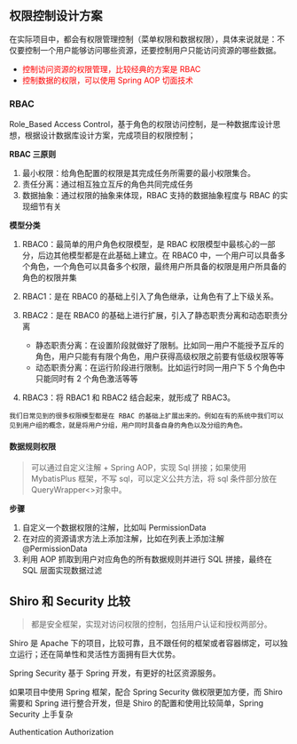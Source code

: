 ## 权限控制设计方案

在实际项目中，都会有权限管理控制（菜单权限和数据权限），具体来说就是：不仅要控制一个用户能够访问哪些资源，还要控制用户只能访问资源的哪些数据。

- <font color="red">控制访问资源的权限管理，比较经典的方案是 RBAC</font>
- <font color="red">控制数据的权限，可以使用 Spring AOP 切面技术</font>

### RBAC

Role_Based Access Control，基于角色的权限访问控制，是一种数据库设计思想，根据设计数据库设计方案，完成项目的权限控制；

**RBAC 三原则**

1. 最小权限：给角色配置的权限是其完成任务所需要的最小权限集合。
2. 责任分离：通过相互独立互斥的角色共同完成任务
3. 数据抽象：通过权限的抽象来体现，RBAC 支持的数据抽象程度与 RBAC 的实现细节有关

**模型分类**

1. RBAC0：最简单的用户角色权限模型，是 RBAC 权限模型中最核心的一部分，后边其他模型都是在此基础上建立。在 RBAC0 中，一个用户可以具备多个角色，一个角色可以具备多个权限，最终用户所具备的权限是用户所具备的角色的权限并集
2. RBAC1：是在 RBAC0 的基础上引入了角色继承，让角色有了上下级关系。
3. RBAC2：是在 RBAC0 的基础上进行扩展，引入了静态职责分离和动态职责分离

   - 静态职责分离：在设置阶段就做好了限制。比如同一用户不能授予互斥的角色，用户只能有有限个角色，用户获得高级权限之前要有低级权限等等
   - 动态职责分离：在运行阶段进行限制。比如运行时同一用户下 5 个角色中只能同时有 2 个角色激活等等

4. RBAC3：将 RBAC1 和 RBAC2 结合起来，就形成了 RBAC3。

`我们日常见到的很多权限模型都是在 RBAC 的基础上扩展出来的。例如在有的系统中我们可以见到用户组的概念，就是将用户分组，用户同时具备自身的角色以及分组的角色。`

#### 数据规则权限

> 可以通过自定义注解 + Spring AOP，实现 Sql 拼接；如果使用 MybatisPlus 框架，不写 sql，可以定义公共方法，将 sql 条件部分放在 QueryWrapper<>对象中。

**步骤**

1. 自定义一个数据权限的注解，比如叫 PermissionData
2. 在对应的资源请求方法上添加注解，比如在列表上添加注解 @PermissionData
3. 利用 AOP 抓取到用户对应角色的所有数据规则并进行 SQL 拼接，最终在 SQL 层面实现数据过滤

## Shiro 和 Security 比较

> 都是安全框架，实现对访问权限的控制，包括用户认证和授权两部分。

Shiro 是 Apache 下的项目，比较可靠，且不跟任何的框架或者容器绑定，可以独立运行；还在简单性和灵活性方面拥有巨大优势。

Spring Security 基于 Spring 开发，有更好的社区资源服务。

如果项目中使用 Spring 框架，配合 Spring Security 做权限更加方便，而 Shiro 需要和 Spring 进行整合开发，但是 Shiro 的配置和使用比较简单，Spring Security 上手复杂

Authentication Authorization
